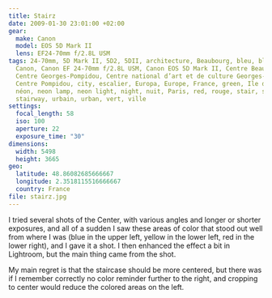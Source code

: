 ```yaml
---
title: Stairz
date: 2009-01-30 23:01:00 +02:00
gear:
  make: Canon
  model: EOS 5D Mark II
  lens: EF24-70mm f/2.8L USM
tags: 24-70mm, 5D Mark II, 5D2, 5DII, architecture, Beaubourg, bleu, blue,
  Canon, Canon EF 24-70mm f/2.8L USM, Canon EOS 5D Mark II, Centre Beaubourg,
  Centre Georges-Pompidou, Centre national d’art et de culture Georges-Pompidou,
  Centre Pompidou, city, escalier, Europa, Europe, France, green, Ile de France,
  néon, neon lamp, neon light, night, nuit, Paris, red, rouge, stair, staircase,
  stairway, urbain, urban, vert, ville
settings:
  focal_length: 58
  iso: 100
  aperture: 22
  exposure_time: "30"
dimensions:
  width: 5498
  height: 3665
geo:
  latitude: 48.86082685666667
  longitude: 2.3518115516666667
  country: France
file: stairz.jpg
---
```


I tried several shots of the Center, with various angles and longer or shorter exposures, and all of a sudden I saw these areas of color that stood out well from where I was (blue in the upper left, yellow in the lower left, red in the lower right), and I gave it a shot. I then enhanced the effect a bit in Lightroom, but the main thing came from the shot.

My main regret is that the staircase should be more centered, but there was if I remember correctly no color reminder further to the right, and cropping to center would reduce the colored areas on the left.
